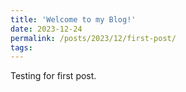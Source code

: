 ```yaml
---
title: 'Welcome to my Blog!'
date: 2023-12-24
permalink: /posts/2023/12/first-post/
tags:
---
```


Testing for first post.
